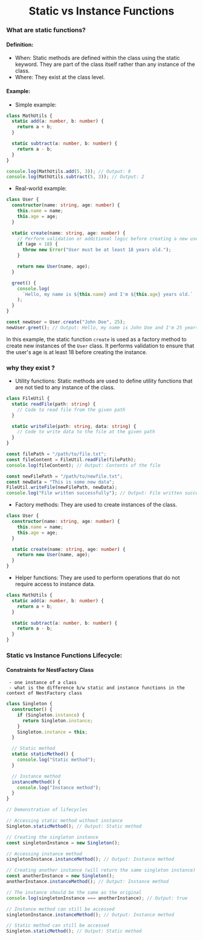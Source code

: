 <!-- Google tag (gtag.js) -->
<script async src="https://www.googletagmanager.com/gtag/js?id=G-1PT3KE52PE"></script>
<script>
  window.dataLayer = window.dataLayer || [];
  function gtag(){dataLayer.push(arguments);}
  gtag('js', new Date());

  gtag('config', 'G-1PT3KE52PE');
</script>

<h1 style="text-align:center"> Static vs Instance Functions </h1>

### What are static functions?

#### Definition:

- When: Static methods are defined within the class using the static keyword.
  They are part of the class itself rather than any instance of the class.
- Where: They exist at the class level.

#### Example:

- Simple example:

```typescript
class MathUtils {
  static add(a: number, b: number) {
    return a + b;
  }

  static subtract(a: number, b: number) {
    return a - b;
  }
}

console.log(MathUtils.add(5, 3)); // Output: 8
console.log(MathUtils.subtract(5, 3)); // Output: 2
```

- Real-world example:

```typescript
class User {
  constructor(name: string, age: number) {
    this.name = name;
    this.age = age;
  }

  static create(name: string, age: number) {
    // Perform validation or additional logic before creating a new user instance
    if (age < 18) {
      throw new Error("User must be at least 18 years old.");
    }

    return new User(name, age);
  }

  greet() {
    console.log(
      `Hello, my name is ${this.name} and I'm ${this.age} years old.`
    );
  }
}

const newUser = User.create("John Doe", 25);
newUser.greet(); // Output: Hello, my name is John Doe and I'm 25 years old.
```

In this example, the static function `create` is used as a factory method to create new instances of the `User` class.
It performs validation to ensure that the user's age is at least 18 before creating the instance.

### why they exist ?

- Utility functions: Static methods are used to define utility functions that are not tied to any instance of the class.

```typescript
class FileUtil {
  static readFile(path: string) {
    // Code to read file from the given path
  }

  static writeFile(path: string, data: string) {
    // Code to write data to the file at the given path
  }
}

const filePath = "/path/to/file.txt";
const fileContent = FileUtil.readFile(filePath);
console.log(fileContent); // Output: Contents of the file

const newFilePath = "/path/to/newfile.txt";
const newData = "This is some new data";
FileUtil.writeFile(newFilePath, newData);
console.log("File written successfully"); // Output: File written successfully
```

- Factory methods: They are used to create instances of the class.

```typescript
class User {
  constructor(name: string, age: number) {
    this.name = name;
    this.age = age;
  }

  static create(name: string, age: number) {
    return new User(name, age);
  }
}
```

- Helper functions: They are used to perform operations that do not require access to instance data.

```typescript
class MathUtils {
  static add(a: number, b: number) {
    return a + b;
  }

  static subtract(a: number, b: number) {
    return a - b;
  }
}
```

### Static vs Instance Functions Lifecycle:

#### Constraints for NestFactory Class

     - one instance of a class
     - what is the difference b/w static and instance functions in the context of NestFactory class

```typescript
class Singleton {
  constructor() {
    if (Singleton.instance) {
      return Singleton.instance;
    }
    Singleton.instance = this;
  }

  // Static method
  static staticMethod() {
    console.log("Static method");
  }

  // Instance method
  instanceMethod() {
    console.log("Instance method");
  }
}

// Demonstration of lifecycles

// Accessing static method without instance
Singleton.staticMethod(); // Output: Static method

// Creating the singleton instance
const singletonInstance = new Singleton();

// Accessing instance method
singletonInstance.instanceMethod(); // Output: Instance method

// Creating another instance (will return the same singleton instance)
const anotherInstance = new Singleton();
anotherInstance.instanceMethod(); // Output: Instance method

// The instance should be the same as the original
console.log(singletonInstance === anotherInstance); // Output: true

// Instance method can still be accessed
singletonInstance.instanceMethod(); // Output: Instance method

// Static method can still be accessed
Singleton.staticMethod(); // Output: Static method
```
